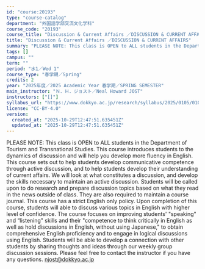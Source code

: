 ```yaml
---
id: "course:20193"
type: "course-catalog"
department: "外国語学部交流文化学科"
course_code: "20193"
course_title: "Discussion & Current Affairs ／DISCUSSION & CURRENT AFFAIRS"
title: "Discussion & Current Affairs ／DISCUSSION & CURRENT AFFAIRS"
summary: "PLEASE NOTE: This class is OPEN to ALL students in the Department of Tourism and Transnational Studies. This course intr…"
tags: []
campus: ""
term: ""
period: "水1／Wed 1"
course_type: "春学期／Spring"
credits: 2
year: "2025年度／2025 Academic Year 春学期／SPRING SEMESTER"
main_instructor: "Ｎ．Ｈ．ジョスト／Neal Howard JOST"
instructors: ["[]"]
syllabus_url: "https://www.dokkyo.ac.jp/research/syllabus/2025/0105/0105_20193_ja_JP.html"
license: "CC-BY-4.0"
version:
  created_at: "2025-10-29T12:47:51.635451Z"
  updated_at: "2025-10-29T12:47:51.635451Z"
---
```

PLEASE NOTE: This class is OPEN to ALL students in the Department of Tourism and Transnational Studies. This course introduces students to the dynamics of discussion and will help you develop more fluency in English. This course sets out to help students develop communicative competence through active discussion, and to help students develop their understanding of current affairs. We will look at what constitutes a discussion, and develop the skills necessary to maintain an active discussion. Students will be called upon to do research and prepare discussion topics based on what they read in the news outside of class. They are also required to maintain a course journal. This course has a strict English only policy. Upon completion of this course, students will able to discuss various topics in English with higher level of confidence. The course focuses on improving students' "speaking" and “listening" skills and their "competence to think critically in English as well as hold discussions in English, without using Japanese," to obtain comprehensive English proficiency and to engage in logical discussions using English. Students will be able to develop a connection with other students by sharing thoughts and ideas through our weekly group discussion sessions. Please feel free to contact the instructor if you have any questions. njost@dokkyo.ac.jp
